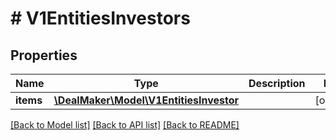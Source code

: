 # # V1EntitiesInvestors

## Properties

Name | Type | Description | Notes
------------ | ------------- | ------------- | -------------
**items** | [**\DealMaker\Model\V1EntitiesInvestor**](V1EntitiesInvestor.md) |  | [optional]

[[Back to Model list]](../../README.md#models) [[Back to API list]](../../README.md#endpoints) [[Back to README]](../../README.md)

